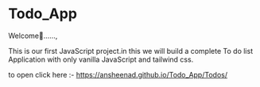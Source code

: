 # Todo_App
Welcome🤗......,

This is our first JavaScript project.in this we will build a complete To do list Application with only vanilla JavaScript and tailwind css.
 
to open click here :- https://ansheenad.github.io/Todo_App/Todos/

